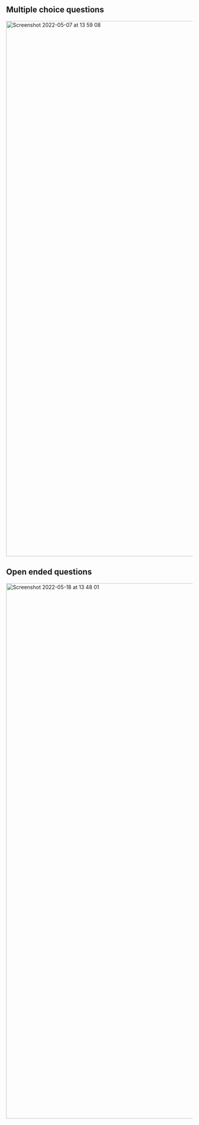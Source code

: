 

## Multiple choice questions 
<img width="1440" alt="Screenshot 2022-05-07 at 13 59 08" src="https://user-images.githubusercontent.com/83446408/167255632-ef113dec-e1a7-41d7-b493-c8ded476f3ca.png">

## Open ended questions 

<img width="1440" alt="Screenshot 2022-05-18 at 13 48 01" src="https://user-images.githubusercontent.com/83446408/169042134-0caf6161-38d8-4f98-947b-05a1296f64ec.png">
